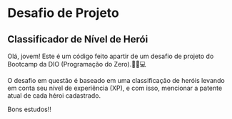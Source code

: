 # Desafio de Projeto 

## Classificador de Nível de Herói

Olá, jovem! Este é um código feito  apartir de um desafio de projeto do Bootcamp da DIO (Programação do Zero).👨‍💻💻

O desafio em questão é baseado em uma classificação de heróis levando em conta seu nível de experiência (XP), e com isso, mencionar a patente atual de cada héroi cadastrado.

Bons estudos!!
